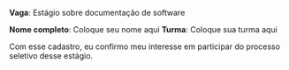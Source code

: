 **Vaga**: Estágio sobre documentação de software

**Nome completo**: Coloque seu nome aqui
**Turma**: Coloque sua turma aqui

Com esse cadastro, eu confirmo meu interesse em participar do processo seletivo desse estágio.
